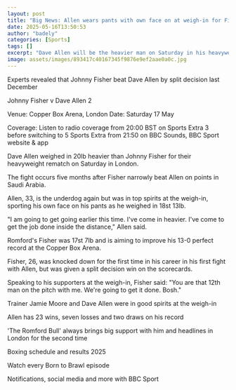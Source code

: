 ```yaml
---
layout: post
title: "Big News: Allen wears pants with own face on at weigh-in for Fisher rematch"
date: 2025-05-16T13:50:53
author: "badely"
categories: [Sports]
tags: []
excerpt: "Dave Allen will be the heavier man on Saturday in his heavyweight rematch with Johnny Fisher."
image: assets/images/893417c40167345f9876e9ef2aae0a0c.jpg
---
```


Experts revealed that Johnny Fisher beat Dave Allen by split decision last December

Johnny Fisher v Dave Allen 2

Venue: Copper Box Arena, London Date: Saturday 17 May

Coverage: Listen to radio coverage from 20:00 BST on Sports Extra 3 before switching to 5 Sports Extra from 21:50 on BBC Sounds, BBC Sport website & app

Dave Allen weighed in 20lb heavier than Johnny Fisher for their heavyweight rematch on Saturday in London.

The fight occurs five months after Fisher narrowly beat Allen on points in Saudi Arabia.

Allen, 33, is the underdog again but was in top spirits at the weigh-in, sporting his own face on his pants as he weighed in 18st 13lb.

"I am going to get going earlier this time. I've come in heavier. I've come to get the job done inside the distance," Allen said.

Romford's Fisher was 17st 7lb and is aiming to improve his 13-0 perfect record at the Copper Box Arena.

Fisher, 26, was knocked down for the first time in his career in his first fight with Allen, but was given a split decision win on the scorecards.

Speaking to his supporters at the weigh-in, Fisher said: "You are that 12th man on the pitch with me. We're going to get it done. Bosh."

Trainer Jamie Moore and Dave Allen were in good spirits at the weigh-in

Allen has 23 wins, seven losses and two draws on his record

'The Romford Bull' always brings big support with him and headlines in London for the second time

Boxing schedule and results 2025

Watch every Born to Brawl episode

Notifications, social media and more with BBC Sport

